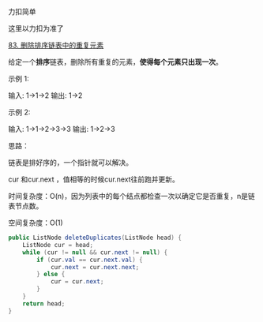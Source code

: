 力扣简单

这里以力扣为准了



[83. 删除排序链表中的重复元素](https://leetcode-cn.com/problems/remove-duplicates-from-sorted-list/)

给定一个**排序**链表，删除所有重复的元素，**使得每个元素只出现一次**。



示例 1:

输入: 1->1->2
输出: 1->2



示例 2:

输入: 1->1->2->3->3
输出: 1->2->3



思路：

链表是排好序的，一个指针就可以解决。

cur 和cur.next ，值相等的时候cur.next往前跑并更新。



时间复杂度：O(n)，因为列表中的每个结点都检查一次以确定它是否重复，n是链表节点数。

空间复杂度：O(1)

````java
public ListNode deleteDuplicates(ListNode head) {
    ListNode cur = head;
    while (cur != null && cur.next != null) {
        if (cur.val == cur.next.val) {
            cur.next = cur.next.next;
        } else {
            cur = cur.next;
        }
    }
    return head;
}
````



